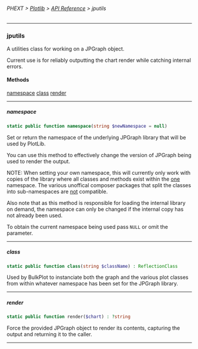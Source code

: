 ###### PHEXT > [Plotlib](../README.md) > [API Reference](index.md) > jputils
------
### jputils
A utilities class for working on a JPGraph object.

Current use is for reliably outputting the chart render while catching internal errors.
#### Methods
[namespace](#namespace)
[class](#class)
[render](#render)

------
##### namespace
```php
static public function namespace(string $newNamespace = null) 
```
Set or return the namespace of the underlying JPGraph library that will be used by PlotLib.

You can use this method to effectively change the version of JPGraph being used to render the output.

NOTE: When setting your own namespace, this will currently only work with copies of the library where all classes and methods exist within the <u>one</u> namespace. The various unoffical composer packages that split the classes into sub-namespaces are <u>not</u> compatible.

Also note that as this method is responsible for loading the internal library on demand, the namespace can only be changed if the internal copy has not already been used.

To obtain the current namespace being used pass `NULL` or omit the parameter.


------
##### class
```php
static public function class(string $className) : ReflectionClass
```
Used by BulkPlot to instanciate both the graph and the various plot classes from within whatever namespace has been set for the JPGraph library.


------
##### render
```php
static public function render($chart) : ?string
```
Force the provided JPGraph object to render its contents, capturing the output and returning it to the caller.


------
